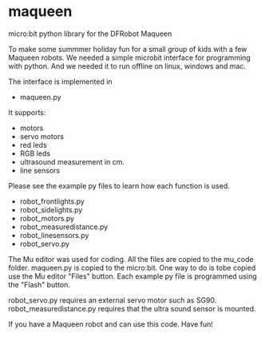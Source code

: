 # maqueen
micro:bit python library for the DFRobot Maqueen

To make some summmer holiday fun for a small group of kids with a few Maqueen robots.
We needed a simple microbit interface for programming with python.
And we needed it to run offline on linux, windows and mac.

The interface is implemented in 
- maqueen.py

It supports:
- motors
- servo motors
- red leds
- RGB leds
- ultrasound measurement in cm.
- line sensors

Please see the example py files to learn how each function is used.

- robot_frontlights.py
- robot_sidelights.py
- robot_motors.py
- robot_measuredistance.py
- robot_linesensors.py
- robot_servo.py

The Mu editor was used for coding.
All the files are copied to the mu_code folder.
maqueen.py is copied to the micro:bit.
One way to do is tobe copied use the Mu editor "Files" button.
Each example py file is programmed using the "Flash" button.

robot_servo.py requires an external servo motor such as SG90.
robot_measuredistance.py requires that the ultra sound sensor is mounted.

If you have a Maqueen robot and can use this code. Have fun!
